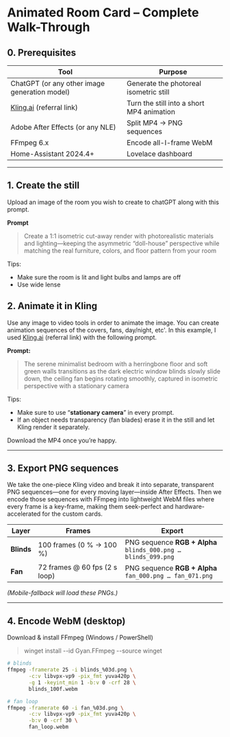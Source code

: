 # Animated Room Card – Complete Walk-Through  


## 0. Prerequisites
| Tool | Purpose |
|------|---------|
| ChatGPT (or any other image generation model) | Generate the photoreal isometric still |
| [Kling.ai](https://klingai.com/h5-app/invitation?code=7BLZEBP5VTT5) (referral link) | Turn the still into a short MP4 animation |
| Adobe After Effects (or any NLE) | Split MP4 → PNG sequences |
| FFmpeg 6.x | Encode all-I-frame WebM |
| Home-Assistant 2024.4+ | Lovelace dashboard |

---

## 1. Create the still

Upload an image of the room you wish to create to chatGPT along with this prompt.

**Prompt**

> Create a 1:1 isometric cut-away render with photorealistic materials and lighting—keeping the asymmetric “doll-house” perspective while matching the real furniture, colors, and floor pattern from your room

Tips:
* Make sure the room is lit and light bulbs and lamps are off
* Use wide lense


## 2. Animate it in Kling
 
Use any image to video tools in order to animate the image. You can create animation sequences of the covers, fans, day/night, etc'. In this example, I used [Kling.ai](https://klingai.com/h5-app/invitation?code=7BLZEBP5VTT5) (referral link) with the following prompt.

**Prompt:**
> The serene minimalist bedroom with a herringbone floor and soft green walls transitions as the dark electric window blinds slowly slide down, the ceiling fan begins rotating smoothly, captured in isometric perspective with a stationary camera



Tips:
* Make sure to use “**stationary camera**” in every prompt.  
* If an object needs transparency (fan blades) erase it in the still and let Kling render it separately.

Download the MP4 once you’re happy.

---

## 3. Export PNG sequences

We take the one-piece Kling video and break it into separate, transparent PNG sequences—one for every moving layer—inside After Effects. Then we encode those sequences with FFmpeg into lightweight WebM files where every frame is a key-frame, making them seek-perfect and hardware-accelerated for the custom cards.


| Layer | Frames | Export |
|-------|--------|--------|
| **Blinds** | 100 frames (0 % → 100 %) | PNG sequence **RGB + Alpha**<br> `blinds_000.png … blinds_099.png` |
| **Fan**    | 72 frames @ 60 fps (2 s loop) | PNG sequence **RGB + Alpha**<br> `fan_000.png … fan_071.png` |

*(Mobile-fallback will load these PNGs.)*

---

## 4. Encode WebM (desktop)

Download & install FFmpeg (Windows / PowerShell)

> winget install --id Gyan.FFmpeg --source winget



```bash
# blinds
ffmpeg -framerate 25 -i blinds_%03d.png \
       -c:v libvpx-vp9 -pix_fmt yuva420p \
       -g 1 -keyint_min 1 -b:v 0 -crf 28 \
       blinds_100f.webm

# fan loop
ffmpeg -framerate 60 -i fan_%03d.png \
       -c:v libvpx-vp9 -pix_fmt yuva420p \
       -b:v 0 -crf 30 \
       fan_loop.webm
